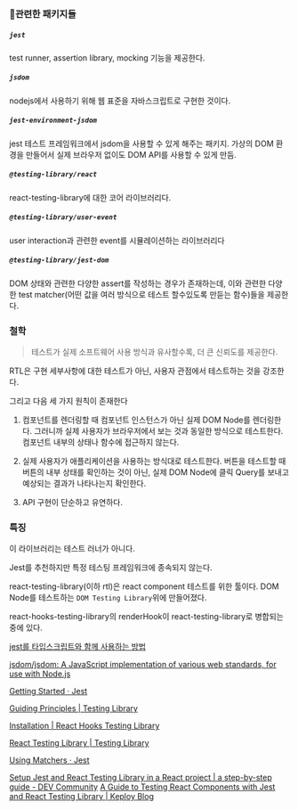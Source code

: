 ### 관련한 패키지들

##### `jest`
test runner, assertion library, mocking 기능을 제공한다. 

##### `jsdom`
nodejs에서 사용하기 위해 웹 표준을 자바스크립트로 구현한 것이다.

##### `jest-environment-jsdom`
jest 테스트 프레임워크에서 jsdom을 사용할 수 있게 해주는 패키지. 가상의 DOM 환경을 만들어서 실제 브라우저 없이도 DOM API를 사용할 수 있게 만듬.


##### `@testing-library/react`
react-testing-library에 대한 코어 라이브러리다.

##### `@testing-library/user-event`
user interaction과 관련한 event를 시뮬레이션하는 라이브러리다

##### `@testing-library/jest-dom`
DOM 상태와 관련한 다양한 assert를 작성하는 경우가 존재하는데, 이와 관련한 다양한 test matcher(어떤 값을 여러 방식으로 테스트 할수있도록 만듣는 함수)들을 제공한다.



### 철학

> 테스트가 실제 소프트웨어 사용 방식과 유사할수록, 더 큰 신뢰도를 제공한다.

RTL은 구현 세부사항에 대한 테스트가 아닌, 사용자 관점에서 테스트하는 것을 강조한다.

그리고 다음 세 가지 원칙이 존재한다

1. 컴포넌트를 렌더링할 때 컴포넌트 인스턴스가 아닌 실제 DOM Node를 렌더링한다. 그러니까 실제 사용자가 브라우저에서 보는 것과 동일한 방식으로 테스트한다. 컴포넌트 내부의 상태나 함수에 접근하지 않는다.

2. 실제 사용자가 애플리케이션을 사용하는 방식대로 테스트한다. 버튼을 테스트할 때 버튼의 내부 상태를 확인하는 것이 아닌, 실제 DOM Node에 클릭 Query를 보내고 예상되는 결과가 나타나는지 확인한다.

3. API 구현이 단순하고 유연하다.

### 특징

이 라이브러리는 테스트 러너가 아니다.

Jest를 추천하지만 특정 테스팅 프레임워크에 종속되지 않는다.

react-testing-library(이하 rtl)은 react component 테스트를 위한 툴이다. DOM Node를 테스트하는 `DOM Testing Library`위에 만들어졌다.

react-hooks-testing-library의 renderHook이 react-testing-library로 병합되는중에 있다.

[jest를 타입스크립트와 함께 사용하는 방법](https://jestjs.io/docs/getting-started#using-typescript)

[jsdom/jsdom: A JavaScript implementation of various web standards, for use with Node.js](https://github.com/jsdom/jsdom)

[Getting Started · Jest](https://jestjs.io/docs/getting-started)

[Guiding Principles | Testing Library](https://testing-library.com/docs/guiding-principles)

[Installation | React Hooks Testing Library](https://react-hooks-testing-library.com/installation#renderer)

[React Testing Library | Testing Library](https://testing-library.com/docs/react-testing-library/intro/)

[Using Matchers · Jest](https://jestjs.io/docs/using-matchers)

[Setup Jest and React Testing Library in a React project | a step-by-step guide - DEV Community](https://dev.to/ivadyhabimana/setup-jest-and-react-testing-library-in-a-react-project-a-step-by-step-guide-1mf0)
[A Guide to Testing React Components with Jest and React Testing Library | Keploy Blog](https://keploy.io/blog/community/a-guide-to-testing-react-components-with-jest-and-react-testing-library)

